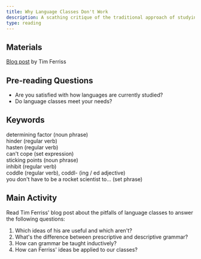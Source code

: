 ```yaml
---
title: Why Language Classes Don't Work
description: A scathing critique of the traditional approach of studying a language for ten years without being able to speak it
type: reading
---
```


## Materials

[Blog post][0] by Tim Ferriss

## Pre-reading Questions

- Are you satisfied with how languages are currently studied?
- Do language classes meet your needs?

## Keywords

determining factor (noun phrase)  
hinder (regular verb)  
hasten (regular verb)  
can't cope (set expression)   
sticking points (noun phrase)  
inhibit (regular verb)  
coddle (regular verb), coddl- (ing / ed adjective)  
you don't have to be a rocket scientist to... (set phrase)  

## Main Activity

Read Tim Ferriss' blog post about the pitfalls of language classes to answer the following questions:

1. Which ideas of his are useful and which aren't?
2. What's the difference between prescriptive and descriptive grammar?
3. How can grammar be taught inductively?  
4. How can Ferriss' ideas be applied to our classes?  

[0]: http://fourhourworkweek.com/2008/09/22/why-language-classes-dont-work-how-to-cut-classes-and-double-your-learning-rate-plus-madrid-update/
